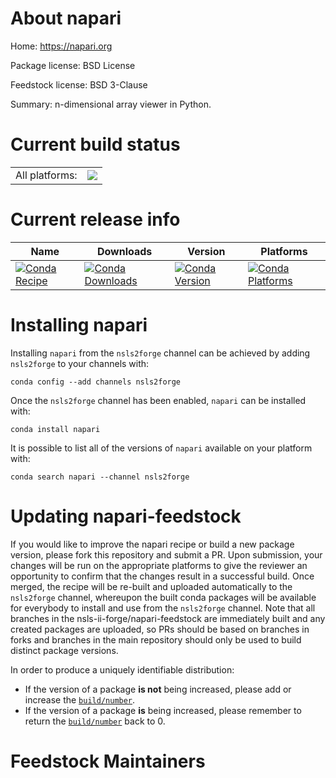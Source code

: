 About napari
============

Home: https://napari.org

Package license: BSD License

Feedstock license: BSD 3-Clause

Summary: n-dimensional array viewer in Python.



Current build status
====================


<table><tr><td>All platforms:</td>
    <td>
      <a href="https://dev.azure.com/nsls2forge/nsls2forge/_build/latest?definitionId=165&branchName=master">
        <img src="https://dev.azure.com/nsls2forge/nsls2forge/_apis/build/status/napari-feedstock?branchName=master">
      </a>
    </td>
  </tr>
</table>

Current release info
====================

| Name | Downloads | Version | Platforms |
| --- | --- | --- | --- |
| [![Conda Recipe](https://img.shields.io/badge/recipe-napari-green.svg)](https://anaconda.org/nsls2forge/napari) | [![Conda Downloads](https://img.shields.io/conda/dn/nsls2forge/napari.svg)](https://anaconda.org/nsls2forge/napari) | [![Conda Version](https://img.shields.io/conda/vn/nsls2forge/napari.svg)](https://anaconda.org/nsls2forge/napari) | [![Conda Platforms](https://img.shields.io/conda/pn/nsls2forge/napari.svg)](https://anaconda.org/nsls2forge/napari) |

Installing napari
=================

Installing `napari` from the `nsls2forge` channel can be achieved by adding `nsls2forge` to your channels with:

```
conda config --add channels nsls2forge
```

Once the `nsls2forge` channel has been enabled, `napari` can be installed with:

```
conda install napari
```

It is possible to list all of the versions of `napari` available on your platform with:

```
conda search napari --channel nsls2forge
```




Updating napari-feedstock
=========================

If you would like to improve the napari recipe or build a new
package version, please fork this repository and submit a PR. Upon submission,
your changes will be run on the appropriate platforms to give the reviewer an
opportunity to confirm that the changes result in a successful build. Once
merged, the recipe will be re-built and uploaded automatically to the
`nsls2forge` channel, whereupon the built conda packages will be available for
everybody to install and use from the `nsls2forge` channel.
Note that all branches in the nsls-ii-forge/napari-feedstock are
immediately built and any created packages are uploaded, so PRs should be based
on branches in forks and branches in the main repository should only be used to
build distinct package versions.

In order to produce a uniquely identifiable distribution:
 * If the version of a package **is not** being increased, please add or increase
   the [``build/number``](https://conda.io/docs/user-guide/tasks/build-packages/define-metadata.html#build-number-and-string).
 * If the version of a package **is** being increased, please remember to return
   the [``build/number``](https://conda.io/docs/user-guide/tasks/build-packages/define-metadata.html#build-number-and-string)
   back to 0.

Feedstock Maintainers
=====================


